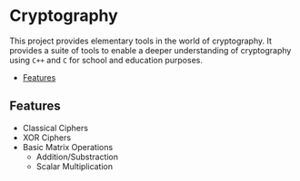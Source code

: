 # Cryptography

This project provides elementary tools in the world of cryptography. It provides a suite of tools to enable a deeper understanding of cryptography using `C++` and `C` for school and education purposes.

- [Features](#Features)

## Features
- Classical Ciphers    
- XOR Ciphers
- Basic Matrix Operations
    - Addition/Substraction
    - Scalar Multiplication
